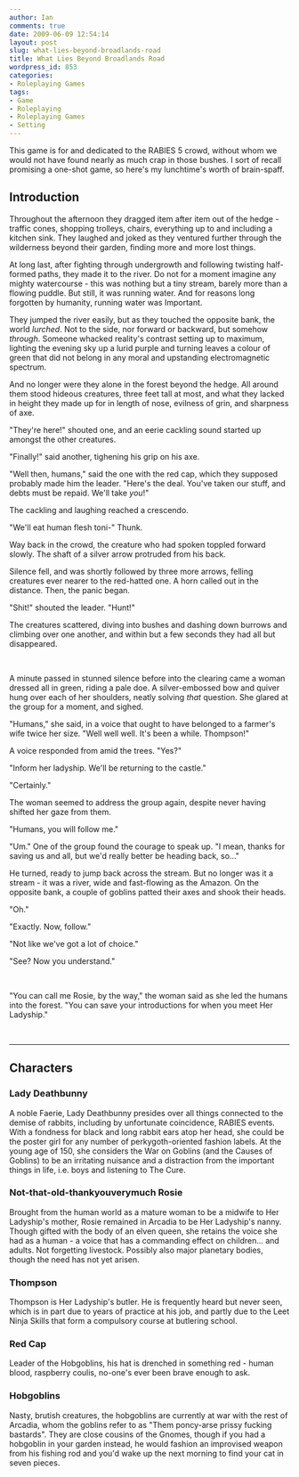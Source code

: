 ```yaml
---
author: Ian
comments: true
date: 2009-06-09 12:54:14
layout: post
slug: what-lies-beyond-broadlands-road
title: What Lies Beyond Broadlands Road
wordpress_id: 853
categories:
- Roleplaying Games
tags:
- Game
- Roleplaying
- Roleplaying Games
- Setting
---
```


<div>
<p>This game is for and dedicated to the RABIES 5 crowd, without whom we would not have found nearly as much crap in those bushes.  I sort of recall promising a one-shot game, so here&#039;s my lunchtime&#039;s worth of brain-spaff.</p>
</div>
<h2>Introduction</h2>
<div>
<p>Throughout the afternoon they dragged item after item out of the hedge - traffic cones, shopping trolleys, chairs, everything up to and including a kitchen sink.  They laughed and joked as they ventured further through the wilderness beyond their garden, finding more and more lost things.</p>
<p>At long last, after fighting through undergrowth and following twisting half-formed paths, they made it to the river.  Do not for a moment imagine any mighty watercourse - this was nothing but a tiny stream, barely more than a flowing puddle.  But still, it was running water.  And for reasons long forgotten by humanity, running water was Important.</p>
<p>They jumped the river easily, but as they touched the opposite bank, the world <i>lurched</i>.  Not to the side, nor forward or backward, but somehow <i>through</i>.  Someone whacked reality&#039;s contrast setting up to maximum, lighting the evening sky up a lurid purple and turning leaves a colour of green that did not belong in any moral and upstanding electromagnetic spectrum.</p>
<p>And no longer were they alone in the forest beyond the hedge.  All around them stood hideous creatures, three feet tall at most, and what they lacked in height they made up for in length of nose, evilness of grin, and sharpness of axe.</p>
<p>"They&#039;re here!" shouted one, and an eerie cackling sound started up amongst the other creatures.</p>
<p>"Finally!" said another, tighening his grip on his axe.</p>
<p>"Well then, humans," said the one with the red cap, which they supposed probably made him the leader.  "Here&#039;s the deal.  You&#039;ve taken our stuff, and debts must be repaid.  We&#039;ll take <i>you</i>!"</p>
<p>The cackling and laughing reached a crescendo.</p>
<p>"We&#039;ll eat human flesh toni-"  Thunk.</p>
<p>Way back in the crowd, the creature who had spoken toppled forward slowly.  The shaft of a silver arrow protruded from his back.</p>
<p>Silence fell, and was shortly followed by three more arrows, felling creatures ever nearer to the red-hatted one.  A horn called out in the distance.  Then, the panic began.</p>
<p>"Shit!" shouted the leader.  "Hunt!"</p>
<p>The creatures scattered, diving into bushes and dashing down burrows and climbing over one another, and within but a few seconds they had all but disappeared.</p>
<p><br /></p>
<p>A minute passed in stunned silence before into the clearing came a woman dressed all in green, riding a pale doe.  A silver-embossed bow and quiver hung over each of her shoulders, neatly solving <i>that</i> question.  She glared at the group for a moment, and sighed.</p>
<p>"Humans," she said, in a voice that ought to have belonged to a farmer&#039;s wife twice her size.  "Well well well.  It&#039;s been a while.  Thompson!"</p>
<p>A voice responded from amid the trees.  "Yes?"</p>
<p>"Inform her ladyship.  We&#039;ll be returning to the castle."</p>
<p>"Certainly."</p>
<p>The woman seemed to address the group again, despite never having shifted her gaze from them.</p>
<p>"Humans, you will follow me."</p>
<p>"Um."  One of the group found the courage to speak up.  "I mean, thanks for saving us and all, but we&#039;d really better be heading back, so..."</p>
<p>He turned, ready to jump back across the stream.  But no longer was it a stream - it was a river, wide and fast-flowing as the Amazon.  On the opposite bank, a couple of goblins patted their axes and shook their heads.</p>
<p>"Oh."</p>
<p>"Exactly.  Now, follow."</p>
<p>"Not like we&#039;ve got a lot of choice."</p>
<p>"See?  Now you understand."</p>
<p><br /></p>
<p>"You can call me Rosie, by the way," the woman said as she led the humans into the forest.  "You can save your introductions for when you meet Her Ladyship."</p>
</div>
<p><br /></p>
<hr />
<h2>Characters</h2>
<h3>Lady Deathbunny</h3>
<p>A noble Faerie, Lady Deathbunny presides over all things connected to the demise of rabbits, including by unfortunate coincidence, RABIES events.  With a fondness for black and long rabbit ears atop her head, she could be the poster girl for any number of perkygoth-oriented fashion labels.  At the young age of 150, she considers the War on Goblins (and the Causes of Goblins) to be an irritating nuisance and a distraction from the important things in life, i.e. boys and listening to The Cure.</p>
<h3>Not-that-old-thankyouverymuch Rosie</h3>
<p>Brought from the human world as a mature woman to be a midwife to Her Ladyship&#039;s mother, Rosie remained in Arcadia to be Her Ladyship&#039;s nanny.  Though gifted with the body of an elven queen, she retains the voice she had as a human - a voice that has a commanding effect on children... and adults.  Not forgetting livestock.  Possibly also major planetary bodies, though the need has not yet arisen.</p>
<h3>Thompson</h3>
<p>Thompson is Her Ladyship&#039;s butler.  He is frequently heard but never seen, which is in part due to years of practice at his job, and partly due to the Leet Ninja Skills that form a compulsory course at butlering school.</p>
<h3>Red Cap</h3>
<p>Leader of the Hobgoblins, his hat is drenched in something red - human blood, raspberry coulis, no-one&#039;s ever been brave enough to ask.</p>
<h3>Hobgoblins</h3>
<p>Nasty, brutish creatures, the hobgoblins are currently at war with the rest of Arcadia, whom the goblins refer to as "Them poncy-arse prissy fucking bastards".  They are close cousins of the Gnomes, though if you had a hobgoblin in your garden instead, he would fashion an improvised weapon from his fishing rod and you&#039;d wake up the next morning to find your cat in seven pieces.</p>